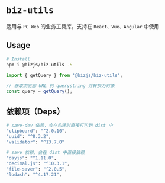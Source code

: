 # `biz-utils`

适用与 `PC Web` 的业务工具库，支持在 `React、Vue、Angular` 中使用

## Usage

```bash
# Install
npm i @bizjs/biz-utils -S
```

```ts
import { getQuery } from '@bizjs/biz-utils';

// 获取浏览器 URL 的 querystring 并转换为对象
const query = getQuery();
```

## 依赖项（Deps）

```bash
# save-dev 依赖，会在构建时直接打包到 dist 中
"clipboard": "^2.0.10",
"uuid": "^8.3.2",
"validator": "^13.7.0"

# save 依赖，会在 dist 中直接依赖
"dayjs": "^1.11.0",
"decimal.js": "^10.3.1",
"file-saver": "^2.0.5",
"lodash": "^4.17.21",
```
